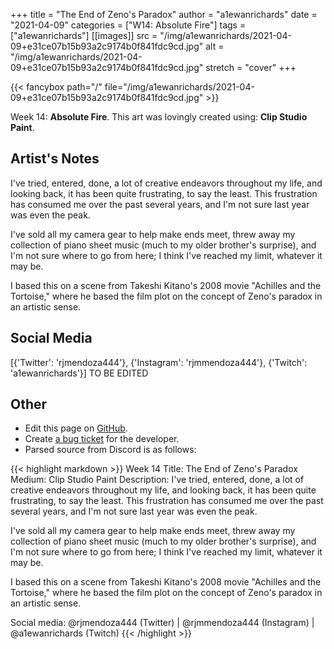 +++
title =       "The End of Zeno's Paradox"
author =      "a1ewanrichards"
date =        "2021-04-09"
categories =  ["W14: Absolute Fire"]
tags =        ["a1ewanrichards"]
[[images]]
                      src = "/img/a1ewanrichards/2021-04-09+e31ce07b15b93a2c9174b0f841fdc9cd.jpg"
                      alt = "/img/a1ewanrichards/2021-04-09+e31ce07b15b93a2c9174b0f841fdc9cd.jpg"
                      stretch = "cover"
+++


{{< fancybox path="/" file="/img/a1ewanrichards/2021-04-09+e31ce07b15b93a2c9174b0f841fdc9cd.jpg" >}}


Week 14: **Absolute Fire**. This art was lovingly created using: **Clip Studio Paint**.

## Artist's Notes

I've tried, entered, done, a lot of creative endeavors throughout my life, and looking back, it has been quite frustrating, to say the least. This frustration has consumed me over the past several years, and I'm not sure last year was even the peak.

I've sold all my camera gear to help make ends meet, threw away my collection of piano sheet music (much to my older brother's surprise), and I'm not sure where to go from here; I think I've reached my limit, whatever it may be.

I based this on a scene from Takeshi Kitano's 2008 movie "Achilles and the Tortoise," where he based the film plot on the concept of Zeno's paradox in an artistic sense.

## Social Media

[{'Twitter': 'rjmendoza444'}, {'Instagram': 'rjmmendoza444'}, {'Twitch': 'a1ewanrichards'}] TO BE EDITED

## Other

- Edit this page on [GitHub](https://github.com/teaminkling/web-refresh/edit/main/blog/content/blog/a1ewanrichards-week-14-acb9.md).
- Create [a bug ticket](https://github.com/teaminkling/web-refresh/issues/new?assignees=&labels=bug&template=problem-report.md&title=) for the developer.
- Parsed source from Discord is as follows:

{{< highlight markdown >}}
Week 14
Title: The End of Zeno's Paradox
Medium: Clip Studio Paint
Description:
I've tried, entered, done, a lot of creative endeavors throughout my life, and looking back, it has been quite frustrating, to say the least. This frustration has consumed me over the past several years, and I'm not sure last year was even the peak.

I've sold all my camera gear to help make ends meet, threw away my collection of piano sheet music (much to my older brother's surprise), and I'm not sure where to go from here; I think I've reached my limit, whatever it may be.

I based this on a scene from Takeshi Kitano's 2008 movie "Achilles and the Tortoise," where he based the film plot on the concept of Zeno's paradox in an artistic sense.

Social media: @rjmendoza444 (Twitter) | @rjmmendoza444 (Instagram) | @a1ewanrichards (Twitch)
{{< /highlight >}}